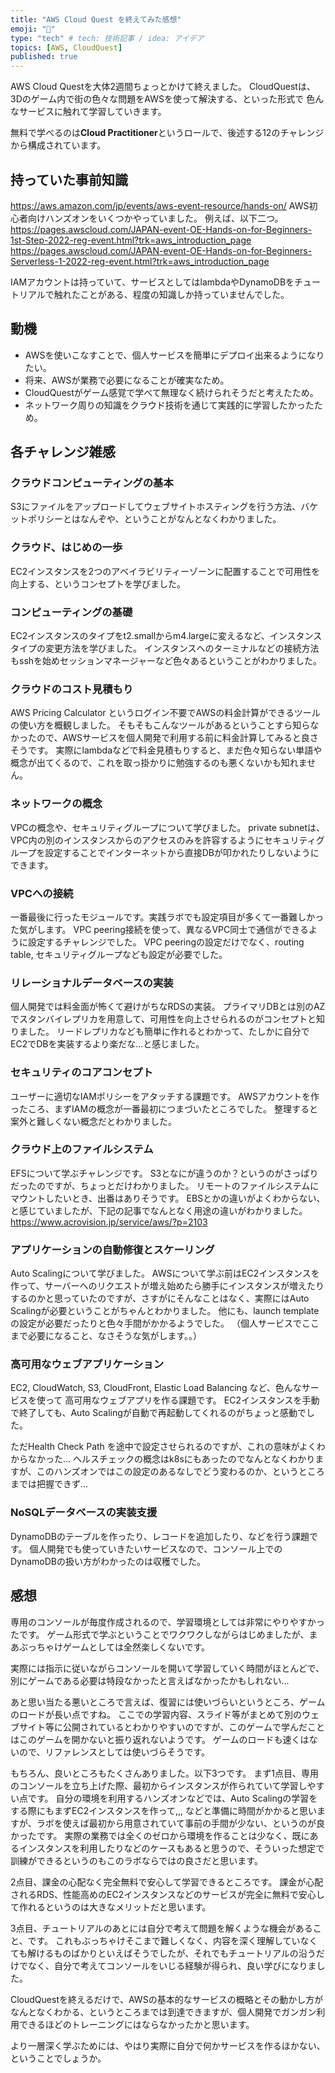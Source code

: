 ```yaml
---
title: "AWS Cloud Quest を終えてみた感想"
emoji: "👋"
type: "tech" # tech: 技術記事 / idea: アイデア
topics: [AWS, CloudQuest]
published: true
---
```


AWS Cloud Questを大体2週間ちょっとかけて終えました。
CloudQuestは、3Dのゲーム内で街の色々な問題をAWSを使って解決する、といった形式で
色んなサービスに触れて学習していきます。

無料で学べるのは**Cloud Practitioner**というロールで、後述する12のチャレンジから構成されています。

## 持っていた事前知識
https://aws.amazon.com/jp/events/aws-event-resource/hands-on/
AWS初心者向けハンズオンをいくつかやっていました。
例えば、以下二つ。
https://pages.awscloud.com/JAPAN-event-OE-Hands-on-for-Beginners-1st-Step-2022-reg-event.html?trk=aws_introduction_page
https://pages.awscloud.com/JAPAN-event-OE-Hands-on-for-Beginners-Serverless-1-2022-reg-event.html?trk=aws_introduction_page

IAMアカウントは持っていて、サービスとしてはlambdaやDynamoDBをチュートリアルで触れたことがある、程度の知識しか持っていませんでした。

## 動機
- AWSを使いこなすことで、個人サービスを簡単にデプロイ出来るようになりたい。
- 将来、AWSが業務で必要になることが確実なため。
- CloudQuestがゲーム感覚で学べて無理なく続けられそうだと考えたため。
- ネットワーク周りの知識をクラウド技術を通じて実践的に学習したかったため。

## 各チャレンジ雑感

### クラウドコンピューティングの基本
S3にファイルをアップロードしてウェブサイトホスティングを行う方法、バケットポリシーとはなんぞや、ということがなんとなくわかりました。

### クラウド、はじめの一歩
EC2インスタンスを2つのアベイラビリティーゾーンに配置することで可用性を向上する、というコンセプトを学びました。

### コンピューティングの基礎
EC2インスタンスのタイプをt2.smallからm4.largeに変えるなど、インスタンスタイプの変更方法を学びました。
インスタンスへのターミナルなどの接続方法もsshを始めセッションマネージャーなど色々あるということがわかりました。

### クラウドのコスト見積もり
AWS Pricing Calculator というログイン不要でAWSの料金計算ができるツールの使い方を概観しました。
そもそもこんなツールがあるということすら知らなかったので、AWSサービスを個人開発で利用する前に料金計算してみると良さそうです。
実際にlambdaなどで料金見積もりすると、まだ色々知らない単語や概念が出てくるので、これを取っ掛かりに勉強するのも悪くないかも知れません。

### ネットワークの概念
VPCの概念や、セキュリティグループについて学びました。
private subnetは、VPC内の別のインスタンスからのアクセスのみを許容するようにセキュリティグループを設定することでインターネットから直接DBが叩かれたりしないようにできます。

### VPCへの接続
一番最後に行ったモジュールです。実践ラボでも設定項目が多くて一番難しかった気がします。
VPC peering接続を使って、異なるVPC同士で通信ができるように設定するチャレンジでした。
VPC peeringの設定だけでなく、routing table, セキュリティグループなども設定が必要でした。

### リレーショナルデータベースの実装
個人開発では料金面が怖くて避けがちなRDSの実装。
プライマリDBとは別のAZでスタンバイレプリカを用意して、可用性を向上させられるのがコンセプトと知りました。
リードレプリカなども簡単に作れるとわかって、たしかに自分でEC2でDBを実装するより楽だな...と感じました。

### セキュリティのコアコンセプト
ユーザーに適切なIAMポリシーをアタッチする課題です。
AWSアカウントを作ったころ、まずIAMの概念が一番最初につまづいたところでした。
整理すると案外と難しくない概念だとわかりました。

### クラウド上のファイルシステム
EFSについて学ぶチャレンジです。
S3となにが違うのか？というのがさっぱりだったのですが、ちょっとだけわかりました。
リモートのファイルシステムにマウントしたいとき、出番はありそうです。
EBSとかの違いがよくわからない、と感じていましたが、下記の記事でなんとなく用途の違いがわかりました。
https://www.acrovision.jp/service/aws/?p=2103

### アプリケーションの自動修復とスケーリング
Auto Scalingについて学びました。
AWSについて学ぶ前はEC2インスタンスを作って、サーバーへのリクエストが増え始めたら勝手にインスタンスが増えたりするのかと思っていたのですが、さすがにそんなことはなく、実際にはAuto Scalingが必要ということがちゃんとわかりました。
他にも、launch templateの設定が必要だったりと色々手間がかかるようでした。
（個人サービスでここまで必要になること、なさそうな気がします。。）

### 高可用なウェブアプリケーション
EC2, CloudWatch, S3, CloudFront, Elastic Load Balancing など、色んなサービスを使って
高可用なウェブアプリを作る課題です。
EC2インスタンスを手動で終了しても、Auto Scalingが自動で再起動してくれるのがちょっと感動でした。

ただHealth Check Path を途中で設定させられるのですが、これの意味がよくわからなかった...
ヘルスチェックの概念はk8sにもあったのでなんとなくわかりますが、このハンズオンではこの設定のあるなしでどう変わるのか、というところまでは把握できず...

### NoSQLデータベースの実装支援
DynamoDBのテーブルを作ったり、レコードを追加したり、などを行う課題です。
個人開発でも使っていきたいサービスなので、コンソール上でのDynamoDBの扱い方がわかったのは収穫でした。

## 感想
専用のコンソールが毎度作成されるので、学習環境としては非常にやりやすかったです。
ゲーム形式で学ぶということでワクワクしながらはじめましたが、まあぶっちゃけゲームとしては全然楽しくないです。

実際には指示に従いながらコンソールを開いて学習していく時間がほとんどで、
別にゲームである必要は特段なかったと言えばなかったかもしれない...

あと思い当たる悪いところで言えば、復習には使いづらいというところ、ゲームのロードが長い点ですね。
ここでの学習内容、スライド等がまとめて別のウェブサイト等に公開されているとわかりやすいのですが、このゲームで学んだことはこのゲームを開かないと振り返れないようです。
ゲームのロードも速くはないので、リファレンスとしては使いづらそうです。

もちろん、良いところもたくさんありました。以下3つです。
まず1点目、専用のコンソールを立ち上げた際、最初からインスタンスが作られていて学習しやすい点です。
自分の環境を利用するハンズオンなどでは、Auto Scalingの学習をする際にもまずEC2インスタンスを作って,,, などと準備に時間がかかると思いますが、ラボを使えば最初から用意されていて事前の手間が少ない、というのが良かったです。
実際の業務では全くのゼロから環境を作ることは少なく、既にあるインスタンスを利用したりなどのケースもあると思うので、そういった想定で訓練ができるというのもこのラボならではの良さだと思います。

2点目、課金の心配なく完全無料で安心して学習できるところです。
課金が心配されるRDS、性能高めのEC2インスタンスなどのサービスが完全に無料で安心して作れるというのは大きなメリットだと思います。

3点目、チュートリアルのあとには自分で考えて問題を解くような機会があること、です。
これもぶっちゃけそこまで難しくなく、内容を深く理解していなくても解けるものばかりといえばそうでしたが、それでもチュートリアルの沿うだけでなく、自分で考えてコンソールをいじる経験が得られ、良い学びになりました。

CloudQuestを終えるだけで、AWSの基本的なサービスの概略とその動かし方がなんとなくわかる、というところまでは到達できますが、個人開発でガンガン利用できるほどのトレーニングにはならなかったかと思います。

より一層深く学ぶためには、やはり実際に自分で何かサービスを作るほかない、ということでしょうか。
